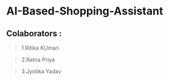 # AI-Based-Shopping-Assistant

## Colaborators :
>1.Ritika KUmari

>2.Ratna Priya

>3.Jyotika Yadav
